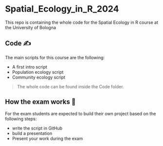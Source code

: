 # Spatial_Ecology_in_R_2024

This repo is containing the whole code for the Spatial Ecology in R course at the University of Bologna

## Code ✍️
The main scripts for this course are the following:
+ A first intro script
+ Population ecology script
+ Community ecology script

> The whole code can be found inside the Code folder.

## How the exam works 📖
For the exam students are expected to build their own project based on the following steps:
+ write the script in GitHub
+ build a presentation
+ Present your work during the exam
